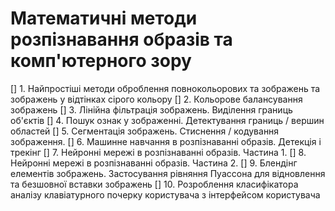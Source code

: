 # Математичні методи розпізнавання образів та комп'ютерного зору

[] 1. Найпростіші методи оброблення повнокольорових та зображень та зображень у відтінках сірого кольору
[] 2. Кольорове балансування зображень
[] 3. Лінійна фільтрація зображень. Виділення границь об'єктів
[] 4. Пошук ознак у зображенні. Детектування границь / вершин областей
[] 5. Сегментація зображень. Стиснення / кодування зображення.
[] 6. Машинне навчання в розпізнаванні образів. Детекція і трекінг
[] 7. Нейронні мережі в розпізнаванні образів. Частина 1.
[] 8. Нейронні мережі в розпізнаванні образів. Частина 2.
[] 9. Блендінг елементів зображень. Застосування рівняння Пуассона для відновлення та безшовної вставки зображень
[] 10. Розроблення класифікатора аналізу клавіатурного почерку користувача з інтерфейсом користувача